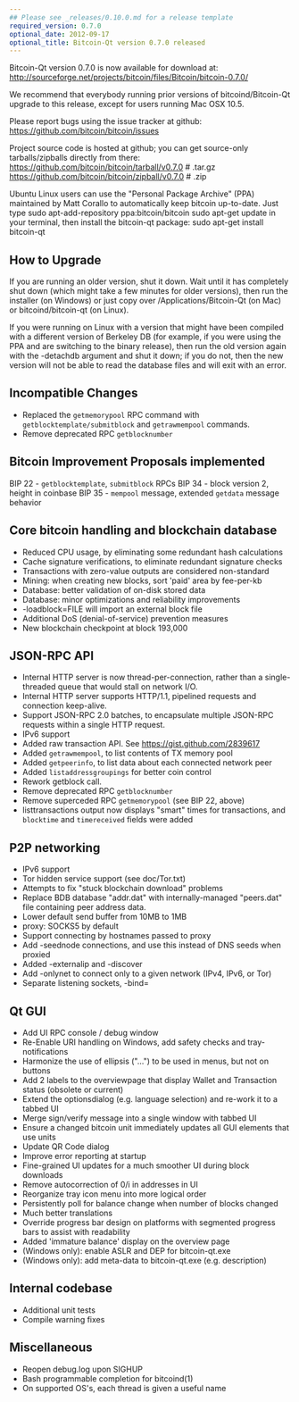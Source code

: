 ```yaml
---
## Please see _releases/0.10.0.md for a release template
required_version: 0.7.0
optional_date: 2012-09-17
optional_title: Bitcoin-Qt version 0.7.0 released
---
```

Bitcoin-Qt version 0.7.0 is now available for download at:
  <http://sourceforge.net/projects/bitcoin/files/Bitcoin/bitcoin-0.7.0/>

We recommend that everybody running prior versions of bitcoind/Bitcoin-Qt
upgrade to this release, except for users running Mac OSX 10.5.

Please report bugs using the issue tracker at github:
  <https://github.com/bitcoin/bitcoin/issues>

Project source code is hosted at github; you can get
source-only tarballs/zipballs directly from there:
  <https://github.com/bitcoin/bitcoin/tarball/v0.7.0>  # .tar.gz
  <https://github.com/bitcoin/bitcoin/zipball/v0.7.0>  # .zip

Ubuntu Linux users can use the "Personal Package Archive" (PPA)
maintained by Matt Corallo to automatically keep 
bitcoin up-to-date.  Just type
  sudo apt-add-repository ppa:bitcoin/bitcoin
  sudo apt-get update
in your terminal, then install the bitcoin-qt package:
  sudo apt-get install bitcoin-qt


How to Upgrade
--------------

If you are running an older version, shut it down. Wait
until it has completely shut down (which might take a few minutes for older
versions), then run the installer (on Windows) or just copy over
/Applications/Bitcoin-Qt (on Mac) or bitcoind/bitcoin-qt (on Linux).

If you were running on Linux with a version that might have been compiled
with a different version of Berkeley DB (for example, if you were using the
PPA and are switching to the binary release), then run the old version again
with the -detachdb argument and shut it down; if you do not, then the new
version will not be able to read the database files and will exit with an error.

Incompatible Changes
--------------------
* Replaced the `getmemorypool` RPC command with `getblocktemplate/submitblock`
  and `getrawmempool` commands.
* Remove deprecated RPC `getblocknumber`

Bitcoin Improvement Proposals implemented
-----------------------------------------
BIP 22 - `getblocktemplate`, `submitblock` RPCs
BIP 34 - block version 2, height in coinbase
BIP 35 - `mempool` message, extended `getdata` message behavior


Core bitcoin handling and blockchain database
---------------------------------------------
* Reduced CPU usage, by eliminating some redundant hash calculations
* Cache signature verifications, to eliminate redundant signature checks
* Transactions with zero-value outputs are considered non-standard
* Mining: when creating new blocks, sort 'paid' area by fee-per-kb
* Database: better validation of on-disk stored data
* Database: minor optimizations and reliability improvements
* -loadblock=FILE will import an external block file
* Additional DoS (denial-of-service) prevention measures
* New blockchain checkpoint at block 193,000


JSON-RPC API
------------
* Internal HTTP server is now thread-per-connection, rather than
  a single-threaded queue that would stall on network I/O.
* Internal HTTP server supports HTTP/1.1, pipelined requests and
  connection keep-alive.
* Support JSON-RPC 2.0 batches, to encapsulate multiple JSON-RPC requests
  within a single HTTP request.
* IPv6 support
* Added raw transaction API.  See https://gist.github.com/2839617
* Added `getrawmempool`, to list contents of TX memory pool
* Added `getpeerinfo`, to list data about each connected network peer
* Added `listaddressgroupings` for better coin control
* Rework getblock call.
* Remove deprecated RPC `getblocknumber`
* Remove superceded RPC `getmemorypool` (see BIP 22, above)
* listtransactions output now displays "smart" times for transactions,
  and `blocktime` and `timereceived` fields were added


P2P networking
--------------
* IPv6 support
* Tor hidden service support (see doc/Tor.txt)
* Attempts to fix "stuck blockchain download" problems
* Replace BDB database "addr.dat" with internally-managed "peers.dat"
  file containing peer address data.
* Lower default send buffer from 10MB to 1MB
* proxy: SOCKS5 by default
* Support connecting by hostnames passed to proxy
* Add -seednode connections, and use this instead of DNS seeds when proxied
* Added -externalip and -discover
* Add -onlynet to connect only to a given network (IPv4, IPv6, or Tor)
* Separate listening sockets, -bind=<addr>


Qt GUI
------
* Add UI RPC console / debug window
* Re-Enable URI handling on Windows, add safety checks and tray-notifications
* Harmonize the use of ellipsis ("...") to be used in menus, but not on buttons
* Add 2 labels to the overviewpage that display Wallet and Transaction status (obsolete or current)
* Extend the optionsdialog (e.g. language selection) and re-work it to a tabbed UI
* Merge sign/verify message into a single window with tabbed UI
* Ensure a changed bitcoin unit immediately updates all GUI elements that use units
* Update QR Code dialog
* Improve error reporting at startup
* Fine-grained UI updates for a much smoother UI during block downloads
* Remove autocorrection of 0/i in addresses in UI
* Reorganize tray icon menu into more logical order
* Persistently poll for balance change when number of blocks changed
* Much better translations
* Override progress bar design on platforms with segmented progress bars to assist with readability
* Added 'immature balance' display on the overview page
* (Windows only): enable ASLR and DEP for bitcoin-qt.exe
* (Windows only): add meta-data to bitcoin-qt.exe (e.g. description)

Internal codebase
-----------------
* Additional unit tests
* Compile warning fixes


Miscellaneous
-------------
* Reopen debug.log upon SIGHUP
* Bash programmable completion for bitcoind(1)
* On supported OS's, each thread is given a useful name
